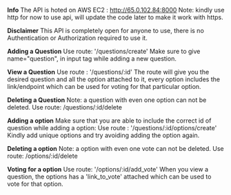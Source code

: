 **Info**
The API is hoted on AWS EC2 : http://65.0.102.84:8000
Note: kindly use http for now to use api, will update the code later to make it work with https.

**Disclaimer**
This API is completely open for anyone to use, there is no Authentication or Authorization required to use it.

**Adding a Question**
Use route: '/questions/create'
Make sure to give name="question", in input tag while adding a new question.

**View a Question**
Use route : '/questions/:id'
The route will give you the desired question and all the option attached to it, every option includes the link/endpoint which can be used for voting for that particular option.

**Deleting a Question**
Note: a question with even one option can not be deleted.
Use route: /questions/:id/delete

**Adding a option**
Make sure that you are able to include the correct id of question while adding a option:
Use route : '/questions/:id/options/create' 
Kindly add unique options and try avoiding adding the option again.

**Deleting a option**
Note: a option with even one vote can not be deleted.
Use route: /options/:id/delete

**Voting for a option**
Use route: '/options/:id/add_vote'
When you view a question, the options has a 'link_to_vote' attached which can be used to vote for that option. 





